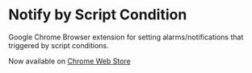 Notify by Script Condition
==========================

Google Chrome Browser extension for setting alarms/notifications that triggered by script conditions.

Now available on [Chrome Web Store](https://chrome.google.com/webstore/detail/notify-by-script-conditio/idgiodaooapkmmipoahlcmggofokcilg)
